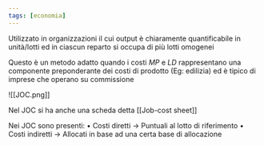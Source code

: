 ```yaml
---
tags: [economia]
---
```

Utilizzato in organizzazioni il cui output è chiaramente quantificabile in unità/lotti ed in ciascun reparto si occupa di più lotti omogenei

Questo è un metodo adatto quando i costi $MP$ e $LD$ rappresentano una componente preponderante dei costi di prodotto (Eg: edilizia) ed è tipico di imprese che operano su commissione

![[JOC.png]]

Nel JOC si ha anche una scheda detta [[Job-cost sheet]] 

Nei JOC sono presenti:
	• Costi diretti -> Puntuali al lotto di riferimento
	• Costi indiretti -> Allocati in base ad una certa base di allocazione